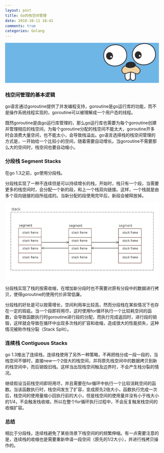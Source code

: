 ```yaml
---
layout: post
title: Go的栈空间管理
date: 2018-10-11 18:41
comments: true
categories: Golang
---
```


![](/upload/20181011_01.jpg)

### 栈空间管理的基本逻辑

go语言通过goroutine提供了并发编程支持，goroutine是go运行库的功能，而不是操作系统线程实现的，goroutine可以被理解成一个用户态的线程。

既然goroutine是由go运行库管理的，那么go运行库也需要为每个goroutine创建并管理相应的栈空间，为每个goroutine分配的栈空间不能太大，goroutine开多时会浪费大量空间，也不能太小，会导致栈溢出。go语言选择栈的栈空间管理的方式是，一开始给一个比较小的空间，随着需要自动增长。当goroutine不需要那么大的空间时，栈空间也要自动缩小。

### 分段栈 Segment Stacks

在go 1.3之前，go使用分段栈。

分段栈实现了一种不连续但是可以持续增长的栈，开始时，栈只有一个段，当需要更多的栈空间时，会分配一个新的段，和上一个栈双向链接。这样，一个栈就是由多个双向链接的段所组成的。当新分配的段使用完毕后，新段会被释放掉。

![](/upload/20181011_02.png)

分段栈实现了栈的按需收缩，在增加新分段时也不需要对原有分段中的数据进行拷贝，使得goroutine的使用代价非常低廉。

分段栈的好处是可以按需增长，空间利用率比较高，然而分段栈在某些情况下也存在一定的瑕疵。当一个段即将用尽，这时使用for循环执行一个比较耗空间的函数，会导致函数执行时goroutine进行段的分配，而执行完成返回时，进行段的销毁，这样就会导致在循环中出现多次栈的扩容和收缩，造成很大的性能损失，这种情况被称作栈分裂（Stack Split）。

### 连续栈 Contiguous Stacks

go 1.3推出了连续栈，连续栈使用了另外一种策略，不再把栈分成一段一段的，当栈空间不够时，直接new一个2倍大的栈空间，并将原先栈空间中的数据拷贝到新的栈空间中，而后销毁旧栈。这样当出现栈空间触及边界时，不会产生栈分裂的情况。

继续假设当前栈空间即将用尽，并且需要在for循环中执行一个比较消耗空间的函数。当该函数执行时，栈空间发生了扩容，变成原先2倍大小，函数执行完成一次后，栈空间的使用量缩小回执行前的大小，但是栈空间的使用量并没有小于栈大小的1/4，不会触发栈收缩，所以在整个for循环执行过程中，不会反复触发栈空间的收缩扩容。

### 总结

相比于分段栈，连续栈避免了某些场景下栈空间的的频繁伸缩。有一点需要注意的是，连续栈的收缩也是需要重新申请一段空间（原先的1/2大小），并进行栈拷贝操作的。
